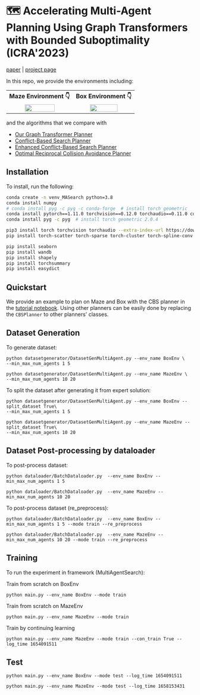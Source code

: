 # 🗺  Accelerating Multi-Agent Planning Using Graph Transformers with Bounded Suboptimality (ICRA'2023)

[paper](https://arxiv.org/abs/2301.08451) | [project page](https://rainorangelemon.github.io/ICRA2023/)

In this repo, we provide the environments including:

<table>
<tr>
<th> Maze Environment 👇 </th>
<th> Box Environment 👇 </th>
</tr>
<tr>
<td align="center">
<img src="figures/play_maze.gif" width="70%" height="70%"/>
</td>
<td align="center">
<img src="figures/play_box.gif" width="70%" height="70%"/>
</td>
</tr>
</table>

and the algorithms that we compare with

- [Our Graph Transformer Planner](expert/CBS_GNN.py)
- [Conflict-Based Search Planner](expert/CBS.py)
- [Enhanced Conflict-Based Search Planner](expert/ECBS.py)
- [Optimal Reciprocal Collision Avoidance Planner](expert/ORCA_MAS.py)

## Installation
To install, run the following:
``` bash
conda create -n venv_MASearch python=3.8
conda install numpy
# conda install pyg -c pyg -c conda-forge  # install torch geometric
conda install pytorch==1.11.0 torchvision==0.12.0 torchaudio==0.11.0 cudatoolkit=11.3 -c pytorch
conda install pyg -c pyg  # install torch geometric 2.0.4

pip3 install torch torchvision torchaudio --extra-index-url https://download.pytorch.org/whl/cu113
pip install torch-scatter torch-sparse torch-cluster torch-spline-conv torch-geometric -f https://data.pyg.org/whl/torch-1.12.0+cu113.html

pip install seaborn
pip install wandb
pip install shapely
pip install torchsummary
pip install easydict
```

## Quickstart
We provide an example to plan on Maze and Box with the CBS planner in the [tutorial notebook](./tutorial.ipynb). Using other planners can be easily done by replacing the `CBSPlanner` to other planners' classes.

## Dataset Generation
To generate dataset:
``` 
python datasetgenerator/DatasetGenMultiAgent.py --env_name BoxEnv \
--min_max_num_agents 1 5
```
``` 
python datasetgenerator/DatasetGenMultiAgent.py --env_name MazeEnv \
--min_max_num_agents 10 20

```


To split the dataset after generating it from expert solution:
``` 
python datasetgenerator/DatasetGenMultiAgent.py --env_name BoxEnv --split_dataset True\
--min_max_num_agents 1 5   
```

```
python datasetgenerator/DatasetGenMultiAgent.py --env_name MazeEnv --split_dataset True\
--min_max_num_agents 10 20
```



## Dataset Post-processing by dataloader
To post-process dataset:
``` 
python dataloader/BatchDataloader.py  --env_name BoxEnv --min_max_num_agents 1 5

```

``` 
python dataloader/BatchDataloader.py  --env_name MazeEnv --min_max_num_agents 10 20

```

To post-process dataset (re_preprocess):
``` 
python dataloader/BatchDataloader.py  --env_name BoxEnv --min_max_num_agents 1 5 --mode train --re_preprocess
```
``` 
python dataloader/BatchDataloader.py  --env_name MazeEnv --min_max_num_agents 10 20 --mode train --re_preprocess
```


## Training
To run the experiment in framework (MultiAgentSearch):

Train from scratch on BoxEnv
``` 
python main.py --env_name BoxEnv --mode train
``` 
<!-- taskset -p -c 8-15 
nohup  python -u  main.py --env_name BoxEnv --mode train --batch_size 8 --gpu_device 1 --max_epoch 10000 > log_experiment/BoxEnv_Sigmoid.txt 2>&1 & -->


Train from scratch on MazeEnv
``` 
python main.py --env_name MazeEnv --mode train
``` 
<!-- 
nohup  python -u main.py --env_name MazeEnv --mode train --min_max_num_agents 10 20 --batch_size 8 --gpu_device 2 --max_epoch 10000 > log_experiment/MazeEnv_Sigmoid.txt 2>&1 & -->



Train by continuing learning
``` 
python main.py --env_name MazeEnv --mode train --con_train True --log_time 1654091511
``` 

## Test
``` 
python main.py --env_name BoxEnv --mode test --log_time 1654091511
``` 
<!-- nohup  python -u main.py --env_name BoxEnv --mode test --log_time 1654091511 > log_experiment/BoxEnv_Sigmod_test.txt 2>&1 &-->
``` 
python main.py --env_name MazeEnv --mode test --log_time 1658153431
``` 
<!-- nohup  python -u main.py --env_name MazeEnv --mode test --log_time 1657835571 > log_experiment/MazeEnv_Sigmod.txt 2>&1 &-->
